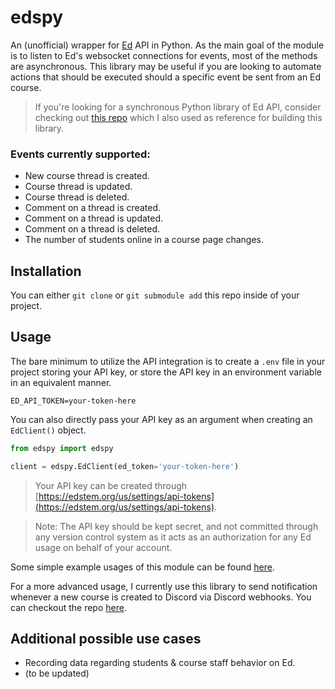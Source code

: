 # edspy

An (unofficial) wrapper for [Ed](https://edstem.org) API in Python. As the main goal of the module is to listen to Ed's websocket connections for events, most of the methods are asynchronous. This library may be useful if you are looking to automate actions that should be executed should a specific event be sent from an Ed course.

>If you're looking for a synchronous Python library of Ed API, consider checking out [this repo](https://github.com/smartspot2/edapi) which I also used as reference for building this library.

###  Events currently supported:
- New course thread is created. 
- Course thread is updated.
- Course thread is deleted. 
- Comment on a thread is created.
- Comment on a thread is updated.
- Comment on a thread is deleted.
-  The number of students online in a course page changes.

## Installation
You can either `git clone` or `git submodule add` this repo inside of your project. 

## Usage
The bare minimum to utilize the API integration is to create a `.env` file in your project storing your API key, or store the API key in an environment variable in an equivalent manner. 
```
ED_API_TOKEN=your-token-here
```
You can also directly pass your API key as an argument when creating an `EdClient()` object.
```python 
from edspy import edspy

client = edspy.EdClient(ed_token='your-token-here')
```
> Your API key can be created through [https://edstem.org/us/settings/api-tokens](https://edstem.org/us/settings/api-tokens).

>Note: The API key should be kept secret, and not committed through any version control system as it acts as an authorization for any Ed usage on behalf of your account.

Some simple example usages of this module can be found [here](https://github.com/bachtran02/edspy/tree/dev/examples). 

For a more advanced usage, I currently use this library to send notification whenever a new course is created to Discord via Discord webhooks. You can checkout the repo [here](https://github.com/bachtran02/ed-discohook).

## Additional possible use cases
- Recording data regarding students & course staff behavior on Ed. 
- (to be updated)
